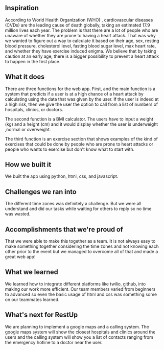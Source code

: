 ## Inspiration
According to World Health Organization (WHO) , cardiovascular diseases (CVDs) are the leading cause of death globally, taking an estimated 17.9 million lives each year. The problem is that there are a lot of people who are unaware of whether they are prone to having a heart attack. That was why we wanted to figure out a way to calculate it based on their age, sex, resting blood pressure, cholesterol level,  fasting blood sugar level, max heart rate, and whether they have exercise induced enigma.  We believe that by taking caution at an early age, there is a bigger possibility to prevent a heart attack to happen in the first place. 

## What it does
There are three functions for the web app. First, and the main function is a system that predicts if a user is at a high chance of a heart attack by calculating using the data that was given by the user. If the user is indeed at a high risk, then we give the user the option to call from a list of numbers of hospitals, clinics, or doctors. 

The second function is a BMI calculator. The users have to input a weight (kg) and a height (cm) and it would display whether the user is underweight ,normal or overweight.  

The third function is an exercise section that shows examples of the kind of exercises that could be done by people who are prone to heart attacks or people who wants to exercise but don't know what to start with. 

## How we built it
We built the app using python, html, css, and javascript.

## Challenges we ran into
The different time zones was definitely a challenge. But we were all understand and did our tasks while waiting for others to reply so no time was wasted. 

## Accomplishments that we're proud of
That we were able to make this together as a team. It is not always easy to make something together considering the time zones and not knowing each other prior to the event but we managed to overcome all of that and made a great web app!

## What we learned
We learned how to integrate different platforms like twilio, github, into making our work more efficient. Our team members varied from beginners to advanced so even the basic usage of html and css was something some on our teammates learned. 

## What's next for RestUp
We are planning to implement a google maps and a calling system. The google maps system will show the closest hospitals and clinics around the users and the calling system will show you a list of contacts ranging from the emergency hotline to a doctor near the user.
